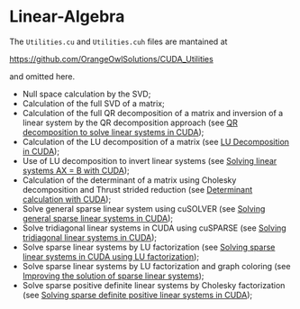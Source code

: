 # Linear-Algebra

The ```Utilities.cu``` and ```Utilities.cuh``` files are mantained at

https://github.com/OrangeOwlSolutions/CUDA_Utilities

and omitted here.

- Null space calculation by the SVD;
- Calculation of the full SVD of a matrix;
- Calculation of the full QR decomposition of a matrix and inversion of a linear system by the QR decomposition approach (see [QR decomposition to solve linear systems in CUDA](http://stackoverflow.com/questions/22399794/qr-decomposition-to-solve-linear-systems-in-cuda));
- Calculation of the LU decomposition of a matrix (see [LU Decomposition in CUDA](http://stackoverflow.com/questions/22814040/lu-decomposition-in-cuda/28799239#28799239));
- Use of LU decomposition to invert linear systems (see [Solving linear systems AX = B with CUDA](http://stackoverflow.com/questions/28794010/solve-ax-b-with-cusolver-library-cuda-7/28799502#28799502));
- Calculation of the determinant of a matrix using Cholesky decomposition and Thrust strided reduction (see [Determinant calculation with CUDA](http://stackoverflow.com/questions/11778981/code-library-to-calculate-determinant-of-a-small-6x6-matrix-solely-on-gpu/29485908#29485908));
- Solve general sparse linear system using cuSOLVER (see [Solving general sparse linear systems in CUDA](http://www.orangeowlsolutions.com/archives/1462));
- Solve tridiagonal linear systems in CUDA using cuSPARSE (see [Solving tridiagonal linear systems in CUDA](http://stackoverflow.com/questions/19541620/cuda-tridiagonal-solver-seems-not-accelerated-by-gpu/32915677#32915677));
- Solve sparse linear systems by LU factorization (see [Solving sparse linear systems in CUDA using LU factorization](http://www.orangeowlsolutions.com/archives/1696));
- Solve sparse linear systems by LU factorization and graph coloring (see [Improving the solution of sparse linear systems](http://stackoverflow.com/questions/18027278/why-is-cuda-slower-than-umfpack-in-solving-the-linear-system-ax-b/33483695#33483695));
- Solve sparse positive definite linear systems by Cholesky factorization (see [Solving sparse definite positive linear systems in CUDA](http://stackoverflow.com/questions/30454089/why-does-cusolver-cusolverspdcsrlsvchol-not-work/32927659#32927659));
